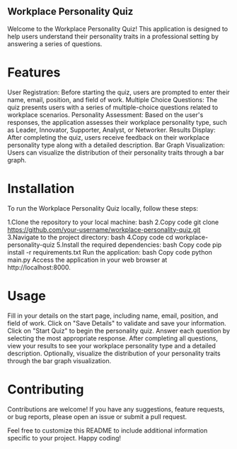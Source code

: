 ## Workplace Personality Quiz
Welcome to the Workplace Personality Quiz! This application is designed to help users understand their personality traits in a professional setting by answering a series of questions.

# Features
User Registration: Before starting the quiz, users are prompted to enter their name, email, position, and field of work.
Multiple Choice Questions: The quiz presents users with a series of multiple-choice questions related to workplace scenarios.
Personality Assessment: Based on the user's responses, the application assesses their workplace personality type, such as Leader, Innovator, Supporter, Analyst, or Networker.
Results Display: After completing the quiz, users receive feedback on their workplace personality type along with a detailed description.
Bar Graph Visualization: Users can visualize the distribution of their personality traits through a bar graph.
# Installation
To run the Workplace Personality Quiz locally, follow these steps:

1.Clone the repository to your local machine:
bash
2.Copy code
git clone https://github.com/your-username/workplace-personality-quiz.git
3.Navigate to the project directory:
bash
4.Copy code
cd workplace-personality-quiz
5.Install the required dependencies:
bash
Copy code
pip install -r requirements.txt
Run the application:
bash
Copy code
python main.py
Access the application in your web browser at http://localhost:8000.
# Usage
Fill in your details on the start page, including name, email, position, and field of work.
Click on "Save Details" to validate and save your information.
Click on "Start Quiz" to begin the personality quiz.
Answer each question by selecting the most appropriate response.
After completing all questions, view your results to see your workplace personality type and a detailed description.
Optionally, visualize the distribution of your personality traits through the bar graph visualization.
# Contributing
Contributions are welcome! If you have any suggestions, feature requests, or bug reports, please open an issue or submit a pull request.



Feel free to customize this README to include additional information specific to your project. Happy coding!

